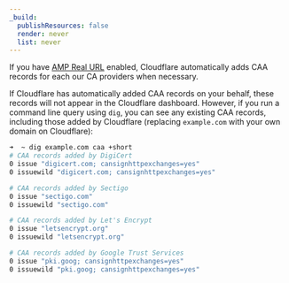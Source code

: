 ```yaml
---
_build:
  publishResources: false
  render: never
  list: never
---
```


If you have [AMP Real URL](https://support.cloudflare.com/hc/articles/360029367652) enabled, Cloudflare automatically adds CAA records for each our CA providers when necessary.

If Cloudflare has automatically added CAA records on your behalf, these records will not appear in the Cloudflare dashboard. However, if you run a command line query using `dig`, you can see any existing CAA records, including those added by Cloudflare (replacing `example.com` with your own domain on Cloudflare):

```bash
➜  ~ dig example.com caa +short
# CAA records added by DigiCert
0 issue "digicert.com; cansignhttpexchanges=yes"
0 issuewild "digicert.com; cansignhttpexchanges=yes"

# CAA records added by Sectigo
0 issue "sectigo.com"
0 issuewild "sectigo.com"

# CAA records added by Let's Encrypt
0 issue "letsencrypt.org"
0 issuewild "letsencrypt.org"

# CAA records added by Google Trust Services
0 issue "pki.goog; cansignhttpexchanges=yes"
0 issuewild "pki.goog; cansignhttpexchanges=yes"
```